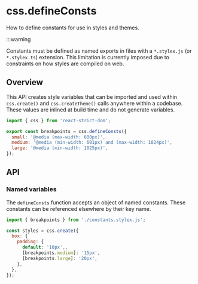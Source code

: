 # css.defineConsts

<p className="text-xl">How to define constants for use in styles and themes.</p>

:::warning

Constants must be defined as named exports in files with a `*.stylex.js` (or `*.stylex.ts`) extension. This limitation is currently imposed due to constraints on how styles are compiled on web.

## Overview

This API creates style variables that can be imported and used within `css.create()` and `css.createTheme()` calls anywhere within a codebase. These values are inlined at build time and do not generate variables.

```js title="constants.stylex.js"
import { css } from 'react-strict-dom';

export const breakpoints = css.defineConsts({
  small: '@media (max-width: 600px)',
  medium: '@media (min-width: 601px) and (max-width: 1024px)',
  large: '@media (min-width: 1025px)',
});
```

## API

### Named variables

The `defineConsts` function accepts an object of named constants. These constants can be referenced elsewhere by their key name.

```js title="component.js"
import { breakpoints } from './constants.stylex.js';

const styles = css.create({
  box: {
    padding: {
      default: '10px',,
      [breakpoints.medium]: '15px',
      [breakpoints.large]: '20px',
    },
  },
});
```

